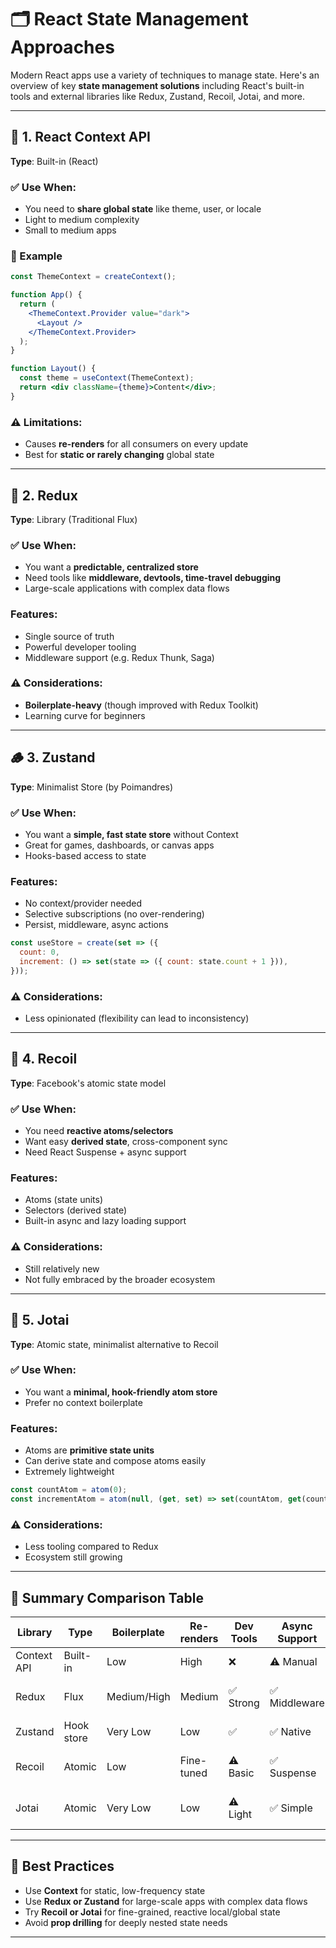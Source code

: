 
# 🗂️ React State Management Approaches

Modern React apps use a variety of techniques to manage state. Here's an overview of key **state management solutions** including React's built-in tools and external libraries like Redux, Zustand, Recoil, Jotai, and more.

---

## 📌 1. React Context API

**Type**: Built-in (React)

### ✅ Use When:
- You need to **share global state** like theme, user, or locale
- Light to medium complexity
- Small to medium apps

### 🧪 Example

```jsx
const ThemeContext = createContext();

function App() {
  return (
    <ThemeContext.Provider value="dark">
      <Layout />
    </ThemeContext.Provider>
  );
}

function Layout() {
  const theme = useContext(ThemeContext);
  return <div className={theme}>Content</div>;
}
```

### ⚠️ Limitations:
- Causes **re-renders** for all consumers on every update
- Best for **static or rarely changing** global state

---

## 🔁 2. Redux

**Type**: Library (Traditional Flux)

### ✅ Use When:
- You want a **predictable, centralized store**
- Need tools like **middleware, devtools, time-travel debugging**
- Large-scale applications with complex data flows

### Features:
- Single source of truth
- Powerful developer tooling
- Middleware support (e.g. Redux Thunk, Saga)

### ⚠️ Considerations:
- **Boilerplate-heavy** (though improved with Redux Toolkit)
- Learning curve for beginners

---

## 🪵 3. Zustand

**Type**: Minimalist Store (by Poimandres)

### ✅ Use When:
- You want a **simple, fast state store** without Context
- Great for games, dashboards, or canvas apps
- Hooks-based access to state

### Features:
- No context/provider needed
- Selective subscriptions (no over-rendering)
- Persist, middleware, async actions

```jsx
const useStore = create(set => ({
  count: 0,
  increment: () => set(state => ({ count: state.count + 1 })),
}));
```

### ⚠️ Considerations:
- Less opinionated (flexibility can lead to inconsistency)

---

## 🧪 4. Recoil

**Type**: Facebook's atomic state model

### ✅ Use When:
- You need **reactive atoms/selectors**
- Want easy **derived state**, cross-component sync
- Need React Suspense + async support

### Features:
- Atoms (state units)
- Selectors (derived state)
- Built-in async and lazy loading support

### ⚠️ Considerations:
- Still relatively new
- Not fully embraced by the broader ecosystem

---

## 🧬 5. Jotai

**Type**: Atomic state, minimalist alternative to Recoil

### ✅ Use When:
- You want a **minimal, hook-friendly atom store**
- Prefer no context boilerplate

### Features:
- Atoms are **primitive state units**
- Can derive state and compose atoms easily
- Extremely lightweight

```jsx
const countAtom = atom(0);
const incrementAtom = atom(null, (get, set) => set(countAtom, get(countAtom) + 1));
```

### ⚠️ Considerations:
- Less tooling compared to Redux
- Ecosystem still growing

---

## 🧠 Summary Comparison Table

| Library     | Type         | Boilerplate | Re-renders | Dev Tools | Async Support | Best For                    |
|-------------|--------------|-------------|------------|-----------|---------------|-----------------------------|
| Context API | Built-in     | Low         | High       | ❌        | ⚠️ Manual     | Small, global data         |
| Redux       | Flux         | Medium/High | Medium     | ✅ Strong | ✅ Middleware | Large, structured state     |
| Zustand     | Hook store   | Very Low    | Low        | ✅        | ✅ Native     | Lightweight, dashboards     |
| Recoil      | Atomic       | Low         | Fine-tuned | ⚠️ Basic  | ✅ Suspense   | React-centric atomic state  |
| Jotai       | Atomic       | Very Low    | Low        | ⚠️ Light  | ✅ Simple     | Lightweight + composable    |

---

## 🧠 Best Practices

- Use **Context** for static, low-frequency state
- Use **Redux or Zustand** for large-scale apps with complex data flows
- Try **Recoil or Jotai** for fine-grained, reactive local/global state
- Avoid **prop drilling** for deeply nested state needs

---

